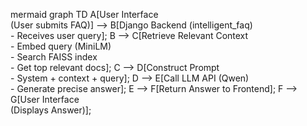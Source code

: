mermaid
graph TD
    A[User Interface<br>(User submits FAQ)] --> B[Django Backend (intelligent_faq)<br>- Receives user query];
    B --> C[Retrieve Relevant Context<br>- Embed query (MiniLM)<br>- Search FAISS index<br>- Get top relevant docs];
    C --> D[Construct Prompt<br>- System + context + query];
    D --> E[Call LLM API (Qwen)<br>- Generate precise answer];
    E --> F[Return Answer to Frontend];
    F --> G[User Interface<br>(Displays Answer)];